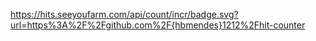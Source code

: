  https://hits.seeyoufarm.com/api/count/incr/badge.svg?url=https%3A%2F%2Fgithub.com%2F{hbmendes}1212%2Fhit-counter
